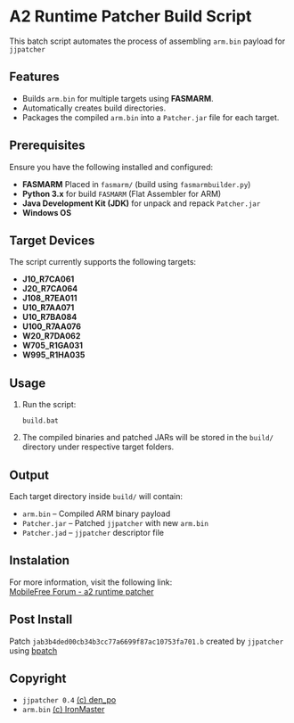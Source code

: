 # A2 Runtime Patcher Build Script
This batch script automates the process of assembling `arm.bin` payload for `jjpatcher`

## Features
- Builds `arm.bin` for multiple targets using **FASMARM**.
- Automatically creates build directories.
- Packages the compiled `arm.bin` into a `Patcher.jar` file for each target.

## Prerequisites
Ensure you have the following installed and configured:
- **FASMARM** Placed in `fasmarm/` (build using `fasmarmbuilder.py`)
- **Python 3.x** for build `FASMARM` (Flat Assembler for ARM)
- **Java Development Kit (JDK)** for unpack and repack `Patcher.jar`
- **Windows OS**

## Target Devices
The script currently supports the following targets:
- **J10_R7CA061**
- **J20_R7CA064**
- **J108_R7EA011**
- **U10_R7AA071**
- **U10_R7BA084**
- **U100_R7AA076**
- **W20_R7DA062**
- **W705_R1GA031**
- **W995_R1HA035**

## Usage
1. Run the script:
   ```
   build.bat
   ```
2. The compiled binaries and patched JARs will be stored in the `build/` directory under respective target folders.

## Output
Each target directory inside `build/` will contain:
- `arm.bin` – Compiled ARM binary payload
- `Patcher.jar` – Patched `jjpatcher` with new `arm.bin`
- `Patcher.jad` – `jjpatcher` descriptor file

## Instalation
For more information, visit the following link:  
[MobileFree Forum - a2 runtime patcher](https://mobilefree.justdanpo.ru/newbb_plus/viewtopic.php?topic_id=3591)

## Post Install
Patch `jab3b4ded00cb34b3cc77a6699f87ac10753fa701.b` created by `jjpatcher` using [bpatch](https://github.com/farid1991/bpatch)

## Copyright
- `jjpatcher 0.4` [(c) den_po](https://github.com/justdanpo)
- `arm.bin` [(c) IronMaster](https://github.com/IronMaster)